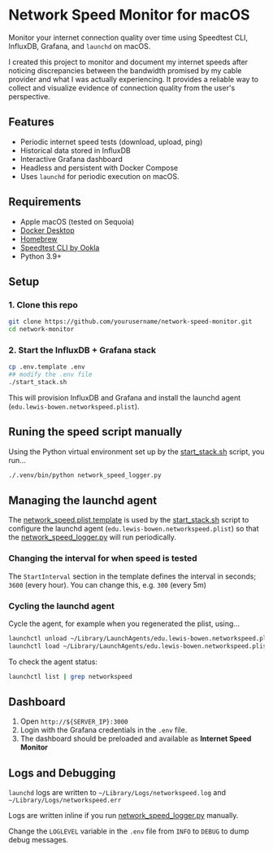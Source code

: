 # Network Speed Monitor for macOS

Monitor your internet connection quality over time using Speedtest CLI, InfluxDB, Grafana, and `launchd` on macOS.

I created this project to monitor and document my internet speeds after noticing discrepancies between the bandwidth promised by my cable provider and what I was actually experiencing. It provides a reliable way to collect and visualize evidence of connection quality from the user's perspective.

## Features

- Periodic internet speed tests (download, upload, ping)
- Historical data stored in InfluxDB
- Interactive Grafana dashboard
- Headless and persistent with Docker Compose
- Uses `launchd` for periodic execution on macOS.

## Requirements

- Apple macOS (tested on Sequoia)
- [Docker Desktop](https://www.docker.com/products/docker-desktop/)
- [Homebrew](https://brew.sh)
- [Speedtest CLI by Ookla](https://www.speedtest.net/apps/cli)
- Python 3.9+

## Setup

### 1. Clone this repo

```bash
git clone https://github.com/yourusername/network-speed-monitor.git
cd network-monitor
```

### 2. Start the InfluxDB + Grafana stack

```bash
cp .env.template .env
## modify the .env file
./start_stack.sh
```

This will provision InfluxDB and Grafana and install the launchd agent (`edu.lewis-bowen.networkspeed.plist`).

## Runing the speed script manually

Using the Python virtual environment set up by the [start_stack.sh](start_stack.sh) script, you run...

```bash
./.venv/bin/python network_speed_logger.py
```

## Managing the launchd agent

The [network_speed.plist.template](launchd/network_speed.plist.template) is used by the [start_stack.sh](start_stack.sh) script to configure the launchd agent (`edu.lewis-bowen.networkspeed.plist`) so that the [network_speed_logger.py](network_speed_logger.py) will run periodically.

### Changing the interval for when speed is tested

The `StartInterval` section in the template defines the interval in seconds; `3600` (every hour). You can change this, e.g. `300` (every 5m)

### Cycling the launchd agent

Cycle the agent, for example when you regenerated the plist, using...

```bash
launchctl unload ~/Library/LaunchAgents/edu.lewis-bowen.networkspeed.plist
launchctl load ~/Library/LaunchAgents/edu.lewis-bowen.networkspeed.plist
```

To check the agent status:

```bash
launchctl list | grep networkspeed
```

## Dashboard

1. Open `http://${SERVER_IP}:3000`
2. Login with the Grafana credentials in the `.env` file.
3. The dashboard should be preloaded and available as **Internet Speed Monitor**

## Logs and Debugging

`launchd` logs are written to `~/Library/Logs/networkspeed.log` and `~/Library/Logs/networkspeed.err`

Logs are written inline if you run [network_speed_logger.py](network_speed_logger.py) manually.

Change the `LOGLEVEL` variable in the `.env` file from `INFO` to `DEBUG` to dump debug messages.
